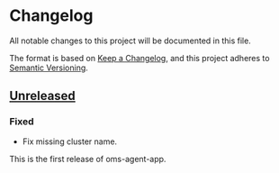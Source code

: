 # Changelog

All notable changes to this project will be documented in this file.

The format is based on [Keep a Changelog](https://keepachangelog.com/en/1.0.0/),
and this project adheres to [Semantic Versioning](https://semver.org/spec/v2.0.0.html).

## [Unreleased]

### Fixed

- Fix missing cluster name.

This is the first release of oms-agent-app.

[Unreleased]: https://github.com/giantswarm/oms-agent-app/tree/master
